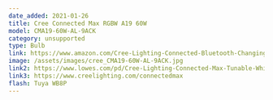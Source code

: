 ```yaml
---
date_added: 2021-01-26
title: Cree Connected Max RGBW A19 60W 
model: CMA19-60W-AL-9ACK
category: unsupported
type: Bulb
link: https://www.amazon.com/Cree-Lighting-Connected-Bluetooth-Changing/dp/B0896T3XZ5
image: /assets/images/cree_CMA19-60W-AL-9ACK.jpg
link2: https://www.lowes.com/pd/Cree-Lighting-Connected-Max-Tunable-White-Color-A19-60-Watt-Eqv-Bluetooth-Wifi-Smart-LED-Bulb/5001171497
link3: https://www.creelighting.com/connectedmax
flash: Tuya WB8P
---
```

